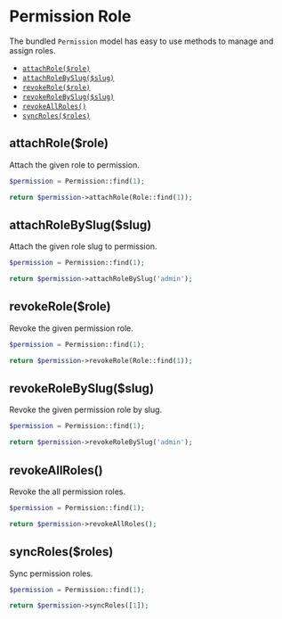# Permission Role

The bundled `Permission` model has easy to use methods to manage and assign roles.

- [`attachRole($role)`](#attach-role)
- [`attachRoleBySlug($slug)`](#attach-role-slug)
- [`revokeRole($role)`](#revoke-role)
- [`revokeRoleBySlug($slug)`](#revoke-role-slug)
- [`revokeAllRoles()`](#revoke-all)
- [`syncRoles($roles)`](#sync-roles)

<a name="attach-role"></a>
## attachRole($role)
Attach the given role to permission.

```php
$permission = Permission::find(1);

return $permission->attachRole(Role::find(1));
```

<a name="attach-role-slug"></a>
## attachRoleBySlug($slug)
Attach the given role slug to permission.

```php
$permission = Permission::find(1);

return $permission->attachRoleBySlug('admin');
```

<a name="revoke-role"></a>
## revokeRole($role)
Revoke the given permission role.

```php
$permission = Permission::find(1);

return $permission->revokeRole(Role::find(1));
```

<a name="revoke-role-slug"></a>
## revokeRoleBySlug($slug)
Revoke the given permission role by slug.

```php
$permission = Permission::find(1);

return $permission->revokeRoleBySlug('admin');
```

<a name="revoke-all"></a>
## revokeAllRoles()
Revoke the all permission roles.

```php
$permission = Permission::find(1);

return $permission->revokeAllRoles();
```

<a name="sync-roles"></a>
## syncRoles($roles)
Sync permission roles.

```php
$permission = Permission::find(1);

return $permission->syncRoles([1]);
```
